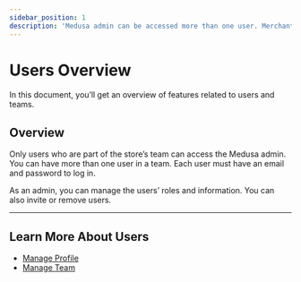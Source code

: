 ```yaml
---
sidebar_position: 1
description: 'Medusa admin can be accessed more than one user. Merchants can have users added into their team to use the Medusa admin.'
---
```


# Users Overview

In this document, you’ll get an overview of features related to users and teams.

## Overview

Only users who are part of the store’s team can access the Medusa admin. You can have more than one user in a team. Each user must have an email and password to log in.

As an admin, you can manage the users’ roles and information. You can also invite or remove users.

---

## Learn More About Users

- [Manage Profile](./profile.md)
- [Manage Team](./team.mdx)

